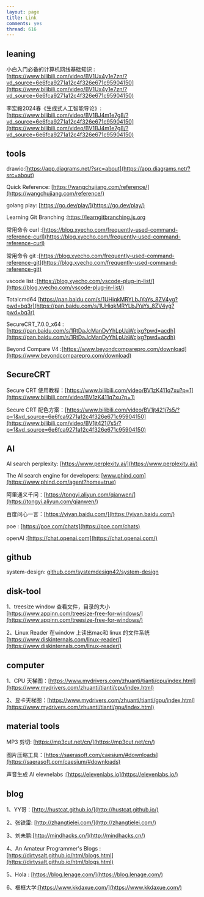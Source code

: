 ```yaml
---
layout: page
title: Link
comments: yes
thread: 616
---
```

## leaning 

小白入门必备的计算机网线基础知识 : [https://www.bilibili.com/video/BV1Ux4y1e7zn/?vd_source=6e6fca9271a12c4f326e671c95904150](https://www.bilibili.com/video/BV1Ux4y1e7zn/?vd_source=6e6fca9271a12c4f326e671c95904150)

李宏毅2024春《生成式人工智能导论》:[https://www.bilibili.com/video/BV1BJ4m1e7g8/?vd_source=6e6fca9271a12c4f326e671c95904150](https://www.bilibili.com/video/BV1BJ4m1e7g8/?vd_source=6e6fca9271a12c4f326e671c95904150)

## tools

drawio:[https://app.diagrams.net/?src=about](https://app.diagrams.net/?src=about)

Quick Reference: [https://wangchujiang.com/reference/](https://wangchujiang.com/reference/)

golang play: [https://go.dev/play/](https://go.dev/play/)

Learning Git Branching :[https://learngitbranching.js.org ](https://learngitbranching.js.org/?locale=zh_CN&NODEMO=)

常用命令 curl :[https://blog.xyecho.com/frequently-used-command-reference-curl](https://blog.xyecho.com/frequently-used-command-reference-curl)

常用命令 git :[https://blog.xyecho.com/frequently-used-command-reference-git](https://blog.xyecho.com/frequently-used-command-reference-git)

vscode list :[https://blog.xyecho.com/vscode-plug-in-list/](https://blog.xyecho.com/vscode-plug-in-list/)

Totalcmd64 [https://pan.baidu.com/s/1UHiqkMRYLbJYaYs_8ZV4yg?pwd=bq3r](https://pan.baidu.com/s/1UHiqkMRYLbJYaYs_8ZV4yg?pwd=bq3r)

SecureCRT_7.0.0_x64 : [https://pan.baidu.com/s/1RtDaJcManDyYhLpUaWcjxg?pwd=acdh](https://pan.baidu.com/s/1RtDaJcManDyYhLpUaWcjxg?pwd=acdh)

Beyond Compare V4 :[https://www.beyondcomparepro.com/download](https://www.beyondcomparepro.com/download)


## SecureCRT

Secure CRT 使用教程：[https://www.bilibili.com/video/BV1zK411q7xu?p=1](https://www.bilibili.com/video/BV1zK411q7xu?p=1)

Secure CRT 配色方案：[https://www.bilibili.com/video/BV1jt421j7s5/?p=1&vd_source=6e6fca9271a12c4f326e671c95904150](https://www.bilibili.com/video/BV1jt421j7s5/?p=1&vd_source=6e6fca9271a12c4f326e671c95904150)

## AI 

AI search perplexity: [https://www.perplexity.ai/](https://www.perplexity.ai/)

The AI search engine for developers:  [www.phind.com](https://www.phind.com/agent?home=true)

阿里通义千问：[https://tongyi.aliyun.com/qianwen/](https://tongyi.aliyun.com/qianwen/)

百度问心一言：[https://yiyan.baidu.com/](https://yiyan.baidu.com/)

poe : [https://poe.com/chats](https://poe.com/chats)

openAI :[https://chat.openai.com](https://chat.openai.com/)


## github  

system-design: [github.com/systemdesign42/system-design](github.com/systemdesign42/system-design)

## disk-tool 

1、treesize window 查看文件，目录的大小 [https://www.appinn.com/treesize-free-for-windows/](https://www.appinn.com/treesize-free-for-windows/)

2、Linux Reader 在window 上读出mac和 linux 的文件系统 [https://www.diskinternals.com/linux-reader/](https://www.diskinternals.com/linux-reader/) 

## computer 

1、CPU 天梯图：[https://www.mydrivers.com/zhuanti/tianti/cpu/index.html](https://www.mydrivers.com/zhuanti/tianti/cpu/index.html)

2、显卡天梯图：[https://www.mydrivers.com/zhuanti/tianti/gpu/index.html](https://www.mydrivers.com/zhuanti/tianti/gpu/index.html)

## material tools

MP3 剪切: [https://mp3cut.net/cn/](https://mp3cut.net/cn/)

图片压缩工具：[https://saerasoft.com/caesium/#downloads](https://saerasoft.com/caesium/#downloads)

声音生成 AI elevnelabs :[https://elevenlabs.io](https://elevenlabs.io/)

## blog

1、YY哥：[http://hustcat.github.io/](http://hustcat.github.io/)

2、张铁雷: [http://zhangtielei.com/](http://zhangtielei.com/)

3、刘未鹏:[http://mindhacks.cn/](http://mindhacks.cn/)

4、An Amateur Programmer's Blogs : [https://dirtysalt.github.io/html/blogs.html](https://dirtysalt.github.io/html/blogs.html)

5、Hola : [https://blog.lenage.com/](https://blog.lenage.com/)

6、框框大学:[https://www.kkdaxue.com/](https://www.kkdaxue.com/)

